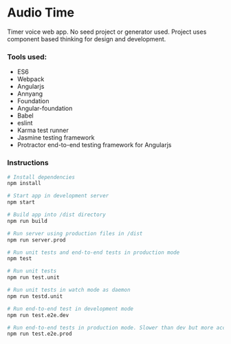 # Audio Time
Timer voice web app. No seed project or generator used. Project uses component based thinking for design and development.

### Tools used:
* ES6
* Webpack
* Angularjs
* Annyang
* Foundation
* Angular-foundation
* Babel
* eslint
* Karma test runner
* Jasmine testing framework
* Protractor end-to-end testing framework for Angularjs

### Instructions
```bash
# Install dependencies
npm install

# Start app in development server
npm start

# Build app into /dist directory
npm run build

# Run server using production files in /dist
npm run server.prod

# Run unit tests and end-to-end tests in production mode
npm test

# Run unit tests
npm run test.unit

# Run unit tests in watch mode as daemon
npm run testd.unit

# Run end-to-end test in development mode
npm run test.e2e.dev

# Run end-to-end tests in production mode. Slower than dev but more accurate for end user experience.
npm run test.e2e.prod
```

